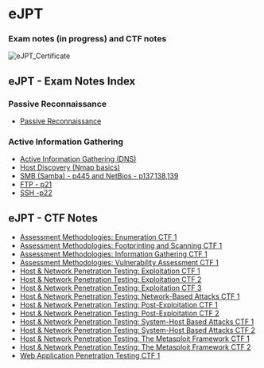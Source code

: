 # eJPT
### Exam notes (in progress) and CTF notes
![eJPT_Certificate](https://api.accredible.com/v1/frontend/credential_website_embed_image/certificate/107626682)

## eJPT - Exam Notes Index

### Passive Reconnaissance
* [Passive Reconnaissance](https://github.com/sedici-gith/eJPT/blob/main/Notes/Passive%20Reconnaissance.md)

### Active Information Gathering
* [Active Information Gathering (DNS)](https://github.com/sedici-gith/eJPT/blob/main/Notes/Active%20Information%20Gathering%20(DNS).md)
* [Host Discovery (Nmap basics)](https://github.com/sedici-gith/eJPT/blob/main/Notes/Host%20Discovery%20(Nmap%20basics).md)
* [SMB (Samba) - p445 and NetBios - p137,138,139](https://github.com/sedici-gith/eJPT/blob/main/Notes/SMB%20(Samba)%20-%20p445%20and%20NetBios%20-%20p137%2C138%2C139.md)
* [FTP - p21](https://github.com/sedici-gith/eJPT/blob/main/Notes/FTP%20-%20p21.md)
* [SSH -p22](https://github.com/sedici-gith/eJPT/blob/main/Notes/SSH%20-%20p22.md)


## eJPT - CTF Notes

* [Assessment Methodologies: Enumeration CTF 1](https://github.com/sedici-gith/eJPT/blob/main/CTF/Assessment%20Methodologies%3A%20Enumeration%20CTF%201.md)
* [Assessment Methodologies: Footprinting and Scanning CTF 1](https://github.com/sedici-gith/eJPT/blob/main/CTF/Assessment%20Methodologies%3A%20Footprinting%20and%20Scanning%20CTF%201.md)
* [Assessment Methodologies: Information Gathering CTF 1](https://github.com/sedici-gith/eJPT/blob/main/CTF/Assessment%20Methodologies%3A%20Information%20Gathering%20CTF%201.md)
* [Assessment Methodologies: Vulnerability Assessment CTF 1](https://github.com/sedici-gith/eJPT/blob/main/CTF/Assessment%20Methodologies%3A%20Vulnerability%20Assessment%20CTF%201.md)
* [Host & Network Penetration Testing: Exploitation CTF 1](https://github.com/sedici-gith/eJPT/blob/main/CTF/Host%20%26%20Network%20Penetration%20Testing%3A%20Exploitation%20CTF%201.md)
* [Host & Network Penetration Testing: Exploitation CTF 2](https://github.com/sedici-gith/eJPT/blob/main/CTF/Host%20%26%20Network%20Penetration%20Testing%3A%20Exploitation%20CTF%202.md)
* [Host & Network Penetration Testing: Exploitation CTF 3](https://github.com/sedici-gith/eJPT/blob/main/CTF/Host%20%26%20Network%20Penetration%20Testing%3A%20Exploitation%20CTF%203.md)
* [Host & Network Penetration Testing: Network-Based Attacks CTF 1](https://github.com/sedici-gith/eJPT/blob/main/CTF/Host%20%26%20Network%20Penetration%20Testing%3A%20Network-Based%20Attacks%20CTF%201.md)
* [Host & Network Penetration Testing: Post-Exploitation CTF 1](https://github.com/sedici-gith/eJPT/blob/main/CTF/Host%20%26%20Network%20Penetration%20Testing%3A%20Post-Exploitation%20CTF%201.md)
* [Host & Network Penetration Testing: Post-Exploitation CTF 2](https://github.com/sedici-gith/eJPT/blob/main/CTF/Host%20%26%20Network%20Penetration%20Testing%3A%20Post-Exploitation%20CTF%202.md)
* [Host & Network Penetration Testing: System-Host Based Attacks CTF 1](https://github.com/sedici-gith/eJPT/blob/main/CTF/Host%20%26%20Network%20Penetration%20Testing%3A%20System-Host%20Based%20Attacks%20CTF%201.md)
* [Host & Network Penetration Testing: System-Host Based Attacks CTF 2](https://github.com/sedici-gith/eJPT/blob/main/CTF/Host%20%26%20Network%20Penetration%20Testing%3A%20System-Host%20Based%20Attacks%20CTF%202.md)
* [Host & Network Penetration Testing: The Metasploit Framework CTF 1](https://github.com/sedici-gith/eJPT/blob/main/CTF/Host%20%26%20Network%20Penetration%20Testing%3A%20The%20Metasploit%20Framework%20CTF%201.md)
* [Host & Network Penetration Testing: The Metasploit Framework CTF 2](https://github.com/sedici-gith/eJPT/blob/main/CTF/Host%20%26%20Network%20Penetration%20Testing%3A%20The%20Metasploit%20Framework%20CTF%202.md)
* [Web Application Penetration Testing CTF 1](https://github.com/sedici-gith/eJPT/blob/main/CTF/Web%20Application%20Penetration%20Testing%20CTF%201.md)
